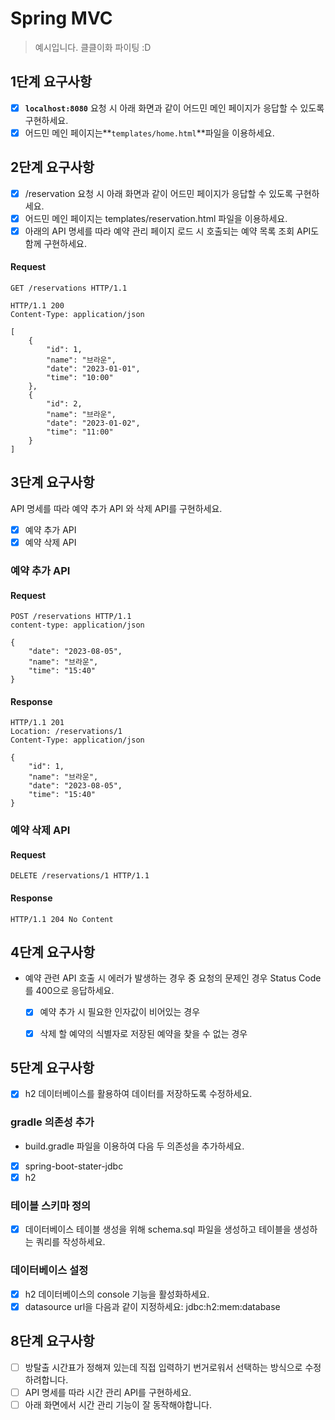 # Spring MVC

> 예시입니다. 클클이화 파이팅 :D

## 1단계 요구사항

- [x] **`localhost:8080`** 요청 시 아래 화면과 같이 어드민 메인 페이지가 응답할 수 있도록 구현하세요.
- [x] 어드민 메인 페이지는**`templates/home.html`**파일을 이용하세요.

## 2단계 요구사항

- [x] /reservation 요청 시 아래 화면과 같이 어드민 페이지가 응답할 수 있도록 구현하세요.
- [x] 어드민 메인 페이지는 templates/reservation.html 파일을 이용하세요.
- [x] 아래의 API 명세를 따라 예약 관리 페이지 로드 시 호출되는 예약 목록 조회 API도 함께 구현하세요.

#### Request

```http request
GET /reservations HTTP/1.1
```

```http
HTTP/1.1 200 
Content-Type: application/json

[
    {
        "id": 1,
        "name": "브라운",
        "date": "2023-01-01",
        "time": "10:00"
    },
    {
        "id": 2,
        "name": "브라운",
        "date": "2023-01-02",
        "time": "11:00"
    }
]

```

## 3단계 요구사항

API 명세를 따라 예약 추가 API 와 삭제 API를 구현하세요.
- [x] 예약 추가 API
- [x] 예약 삭제 API

### 예약 추가 API

#### Request
```http request
POST /reservations HTTP/1.1
content-type: application/json

{
    "date": "2023-08-05",
    "name": "브라운",
    "time": "15:40"
}

```

#### Response
```http
HTTP/1.1 201 
Location: /reservations/1
Content-Type: application/json

{
    "id": 1,
    "name": "브라운",
    "date": "2023-08-05",
    "time": "15:40"
}

```

### 예약 삭제 API

#### Request

```http request
DELETE /reservations/1 HTTP/1.1
```

#### Response

```http
HTTP/1.1 204 No Content

```

## 4단계 요구사항

- 예약 관련 API 호출 시 에러가 발생하는 경우 중 요청의 문제인 경우 Status Code를 400으로 응답하세요.
  - [x] 예약 추가 시 필요한 인자값이 비어있는 경우
  - [x] 삭제 할 예약의 식별자로 저장된 예약을 찾을 수 없는 경우


## 5단계 요구사항
- [x] h2 데이터베이스를 활용하여 데이터를 저장하도록 수정하세요.

### gradle 의존성 추가
- build.gradle 파일을 이용하여 다음 두 의존성을 추가하세요.
 - [x] spring-boot-stater-jdbc
 - [x] h2

### 테이블 스키마 정의
- [x] 데이터베이스 테이블 생성을 위해 schema.sql 파일을 생성하고 테이블을 생성하는 쿼리를 작성하세요.

### 데이터베이스 설정
- [x] h2 데이터베이스의 console 기능을 활성화하세요.
- [x] datasource url을 다음과 같이 지정하세요: jdbc:h2:mem:database

## 8단계 요구사항

- [ ] 방탈출 시간표가 정해져 있는데 직접 입력하기 번거로워서 선택하는 방식으로 수정하려합니다.
- [ ] API 명세를 따라 시간 관리 API를 구현하세요.
- [ ] 아래 화면에서 시간 관리 기능이 잘 동작해야합니다.
